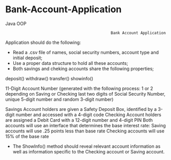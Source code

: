 # Bank-Account-Application
Java OOP

                                                  Bank Account Application


Application should do the following:
- Read a .csv file of names, social security numbers, account type and initial deposit;
- Use a proper data structure to hold all these accounts;
- Both savings and cheking accounts share the following properties;

deposit()
withdraw()
transfer()
showinfo()


11-Digit Account Number (generated with the following process: 1 or 2 depending on Saving or Checking 
last two digits of Social Security Number, unique 5-digit number and random 3-digit number)

Savings Account holders are given a Safety Deposit Box, identified by a 3-digit number and accessed with a 4-digit code
Checking Account holders are assigned a Debit Card with a 12-digit number and 4-digit PIN
Both accounts will use an interface that determines the base interest rate:
    Saving accounts will use .25 points less than base rate
    Checking accounts will use 15% of the base rate
- The ShowInfo() method should reveal relevant account information as well as information specific to the Checking account or 
Saving account.

